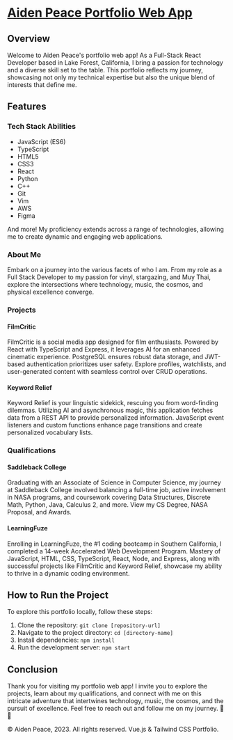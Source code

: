 # [Aiden Peace Portfolio Web App](https://aiden-peace300.github.io/AidenPeace-Portfolio/)

## Overview

Welcome to Aiden Peace's portfolio web app! As a Full-Stack React Developer based in Lake Forest, California, I bring a passion for technology and a diverse skill set to the table. This portfolio reflects my journey, showcasing not only my technical expertise but also the unique blend of interests that define me.

## Features

### Tech Stack Abilities

- JavaScript (ES6)
- TypeScript
- HTML5
- CSS3
- React
- Python
- C++
- Git
- Vim
- AWS
- Figma

And more! My proficiency extends across a range of technologies, allowing me to create dynamic and engaging web applications.

### About Me

Embark on a journey into the various facets of who I am. From my role as a Full Stack Developer to my passion for vinyl, stargazing, and Muy Thai, explore the intersections where technology, music, the cosmos, and physical excellence converge.

### Projects

#### FilmCritic

FilmCritic is a social media app designed for film enthusiasts. Powered by React with TypeScript and Express, it leverages AI for an enhanced cinematic experience. PostgreSQL ensures robust data storage, and JWT-based authentication prioritizes user safety. Explore profiles, watchlists, and user-generated content with seamless control over CRUD operations.

#### Keyword Relief

Keyword Relief is your linguistic sidekick, rescuing you from word-finding dilemmas. Utilizing AI and asynchronous magic, this application fetches data from a REST API to provide personalized information. JavaScript event listeners and custom functions enhance page transitions and create personalized vocabulary lists.

### Qualifications

#### Saddleback College

Graduating with an Associate of Science in Computer Science, my journey at Saddleback College involved balancing a full-time job, active involvement in NASA programs, and coursework covering Data Structures, Discrete Math, Python, Java, Calculus 2, and more. View my CS Degree, NASA Proposal, and Awards.

#### LearningFuze

Enrolling in LearningFuze, the #1 coding bootcamp in Southern California, I completed a 14-week Accelerated Web Development Program. Mastery of JavaScript, HTML, CSS, TypeScript, React, Node, and Express, along with successful projects like FilmCritic and Keyword Relief, showcase my ability to thrive in a dynamic coding environment.

## How to Run the Project

To explore this portfolio locally, follow these steps:

1. Clone the repository: `git clone [repository-url]`
2. Navigate to the project directory: `cd [directory-name]`
3. Install dependencies: `npm install`
4. Run the development server: `npm start`

## Conclusion

Thank you for visiting my portfolio web app! I invite you to explore the projects, learn about my qualifications, and connect with me on this intricate adventure that intertwines technology, music, the cosmos, and the pursuit of excellence. Feel free to reach out and follow me on my journey. 🚀🌌

© Aiden Peace, 2023. All rights reserved. Vue.js & Tailwind CSS Portfolio.